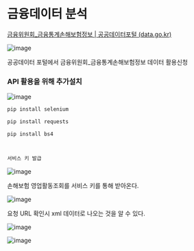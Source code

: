 # 금융데이터 분석



[금융위원회_금융통계손해보험정보 | 공공데이터포털 (data.go.kr)](https://www.data.go.kr/tcs/dss/selectApiDataDetailView.do?publicDataPk=15061307)

![image](https://user-images.githubusercontent.com/58652391/188544844-c429756b-c984-4d45-bd2d-ce45a1f8b8c4.png)

공공데이터 포털에서 금융위원회_금융통계손해보험정보 데이터 활용신청

### API 활용을 위해 추가설치

![image](https://user-images.githubusercontent.com/58652391/188569735-5f3ae63f-3fd9-4558-9269-e596d5209ec2.png)

```python
pip install selenium

pip install requests

pip install bs4



서비스 키 발급 
```

![image](https://user-images.githubusercontent.com/58652391/188570348-1fcc0540-2f8d-40d7-b7e9-9ce42a41e9bc.png)



손해보험 영업활동조회를 서비스 키를 통해 받아온다.

![image](https://user-images.githubusercontent.com/58652391/188570711-34ca8527-4286-4645-bbb1-a3e8f4662676.png)



요청 URL 확인시 xml 데이터로 나오는 것을 알 수 있다.

![image](https://user-images.githubusercontent.com/58652391/188570570-02c8ac12-3d6c-48b0-a8f8-65ea63aed439.png)

![image](https://user-images.githubusercontent.com/58652391/188571219-db32d710-53c7-438e-a442-0b40be318b60.png)
